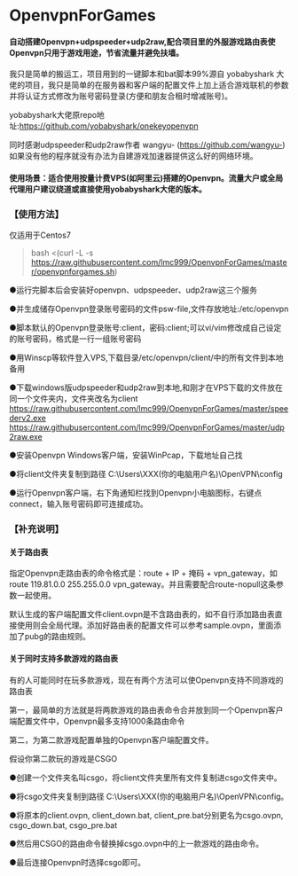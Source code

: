 # OpenvpnForGames
#### 自动搭建Openvpn+udpspeeder+udp2raw,配合项目里的外服游戏路由表使Openvpn只用于游戏用途，节省流量并避免扶墙。
我只是简单的搬运工，项目用到的一键脚本和bat脚本99%源自 yobabyshark 大佬的项目，我只是简单的在服务器和客户端的配置文件上加上适合游戏联机的参数并将认证方式修改为账号密码登录(方便和朋友合租时增减账号)。

yobabyshark大佬原repo地址:https://github.com/yobabyshark/onekeyopenvpn

同时感谢udpspeeder和udp2raw作者 wangyu- (https://github.com/wangyu-) 如果没有他的程序就没有办法为自建游戏加速器提供这么好的网络环境。

#### 使用场景：适合使用按量计费VPS(如阿里云)搭建的Openvpn。流量大户或全局代理用户建议绕道或直接使用yobabyshark大佬的版本。

### 【使用方法】
仅适用于Centos7

> bash <(curl -L -s https://raw.githubusercontent.com/lmc999/OpenvpnForGames/master/openvpnforgames.sh)

●运行完脚本后会安装好openvpn、udpspeeder、udp2raw这三个服务

●并生成储存Openvpn登录账号密码的文件psw-file,文件存放地址:/etc/openvpn

●脚本默认的Openvpn登录账号:client，密码:client;可以vi/vim修改成自己设定的账号密码，格式是一行一组账号密码

●用Winscp等软件登入VPS,下载目录/etc/openvpn/client/中的所有文件到本地备用

●下载windows版udpspeeder和udp2raw到本地,和刚才在VPS下载的文件放在同一个文件夹内，文件夹改名为client
https://raw.githubusercontent.com/lmc999/OpenvpnForGames/master/speederv2.exe
https://raw.githubusercontent.com/lmc999/OpenvpnForGames/master/udp2raw.exe

●安装Openvpn Windows客户端，安装WinPcap，下载地址自己找

●将client文件夹复制到路径 C:\Users\XXX(你的电脑用户名)\OpenVPN\config

●运行Openvpn客户端，右下角通知栏找到Openvpn小电脑图标，右键点connect，输入账号密码即可连接成功。

### 【补充说明】
#### 关于路由表
指定Openvpn走路由表的命令格式是：route + IP + 掩码 +  vpn_gateway，如 route 119.81.0.0 255.255.0.0 vpn_gateway。并且需要配合route-nopull这条参数一起使用。

默认生成的客户端配置文件client.ovpn是不含路由表的，如不自行添加路由表直接使用则会全局代理。添加好路由表的配置文件可以参考sample.ovpn，里面添加了pubg的路由规则。


#### 关于同时支持多款游戏的路由表
有的人可能同时在玩多款游戏，现在有两个方法可以使Openvpn支持不同游戏的路由表

第一，最简单的方法就是将两款游戏的路由表命令合并放到同一个Openvpn客户端配置文件中，Openvpn最多支持1000条路由命令

第二，为第二款游戏配置单独的Openvpn客户端配置文件。

假设你第二款玩的游戏是CSGO

●创建一个文件夹名叫csgo，将client文件夹里所有文件复制进csgo文件夹中。

●将csgo文件夹复制到路径 C:\Users\XXX(你的电脑用户名)\OpenVPN\config。

●将原本的client.ovpn, client_down.bat, client_pre.bat分别更名为csgo.ovpn, csgo_down.bat, csgo_pre.bat 

●然后用CSGO的路由命令替换掉csgo.ovpn中的上一款游戏的路由命令。

●最后连接Openvpn时选择csgo即可。
